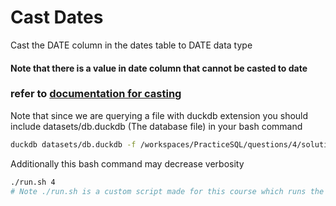 # Cast Dates
Cast the DATE column in the dates table
to DATE data type
#### Note that there is a value in date column that cannot be casted to date

### refer to [documentation for casting](https://duckdb.org/docs/stable/sql/expressions/cast)

Note that since we are querying a file with duckdb extension you should include datasets/db.duckdb (The database file) in your bash command

~~~bash
duckdb datasets/db.duckdb -f /workspaces/PracticeSQL/questions/4/solution.sql
~~~

Additionally this bash command may decrease verbosity
~~~bash
./run.sh 4
# Note ./run.sh is a custom script made for this course which runs the more verbose actual command
~~~